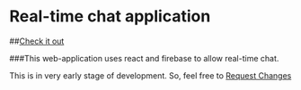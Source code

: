 # Real-time chat application

##[Check it out](https://chat003.netlify.app/)

###This web-application uses react and firebase to allow real-time chat.

This is in very early stage of development. So, feel free to [Request Changes](https://shahidulislamkhan.netlify.app/contact)
